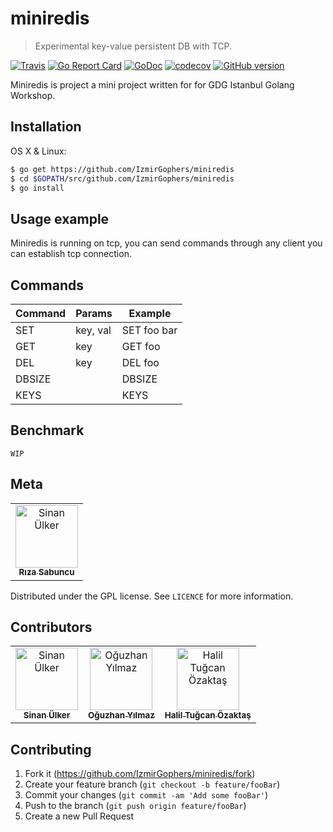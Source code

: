 # miniredis
> Experimental key-value persistent DB with TCP.

[![Travis](https://img.shields.io/travis/IzmirGophers/miniredis.svg)](https://travis-ci.org/IzmirGophers/miniredis)
[![Go Report Card](https://goreportcard.com/badge/github.com/IzmirGophers/miniredis)](https://goreportcard.com/report/github.com/IzmirGophers/miniredis)
[![GoDoc](https://img.shields.io/badge/godoc-reference-blue.svg)](http://godoc.org/github.com/IzmirGophers/miniredis)
[![codecov](https://codecov.io/gh/IzmirGophers/miniredis/branch/master/graph/badge.svg)](https://codecov.io/gh/IzmirGophers/miniredis)
[![GitHub version](https://badge.fury.io/gh/IzmirGophers%2Fminiredis.svg)](https://github.com/IzmirGophers/miniredis/releases)


Miniredis is project a mini project written for for GDG Istanbul Golang Workshop.

## Installation

OS X & Linux:

```sh
$ go get https://github.com/IzmirGophers/miniredis
$ cd $GOPATH/src/github.com/IzmirGophers/miniredis
$ go install
```

## Usage example

Miniredis is running on tcp, you can send commands through any client you can establish tcp connection.

## Commands 

| Command | Params | Example |
| ------ | ------ |----------- |
| SET   | key, val | SET foo bar |
| GET | key | GET foo |
| DEL    | key | DEL foo |
| DBSIZE    |  | DBSIZE |
| KEYS    |  | KEYS |


## Benchmark

``WIP``
 
## Meta
<table>
   <tr>
      <td align="center">
          <a href="https://github.com/riza">
              <img src="https://avatars1.githubusercontent.com/u/2565849?s=460&v=4" width="100px;" alt="Sinan Ülker"/>
              <br />
              <sub>
                  <b>Rıza Sabuncu</b>
              </sub>
          </a>
      </td>
  </tr>
</table>


Distributed under the GPL license. See ``LICENCE`` for more information.

## Contributors


<table>
 <tr>
    <td align="center">
    	<a href="https://github.com/unicod3">
    		<img src="https://avatars2.githubusercontent.com/u/2614110?s=460&v=4" width="100px;" alt="Sinan Ülker"/>
    		<br />
   			<sub>
    			<b>Sinan Ülker</b>
    		</sub>
    	</a>
    </td>
    <td align="center">
    	<a href="https://github.com/c1982">
    		<img src="https://avatars2.githubusercontent.com/u/45575?s=460&v=4" width="100px;" alt="Oğuzhan Yılmaz"/>
    		<br />
    		<sub>
    			<b>Oğuzhan Yılmaz</b>
    		</sub>
    	</a>
    </td>
    <td align="center">
    	<a href="https://github.com/hto">
			<img src="https://avatars3.githubusercontent.com/u/3604669?s=460&v=4" width="100px;" alt="Halil Tuğcan Özaktaş"/>
	    <br />
    	<sub>
		    <b>Halil Tuğcan Özaktaş</b>
	    </sub>
    </a>
    </td>
  </tr>
</table>

## Contributing

1. Fork it (<https://github.com/IzmirGophers/miniredis/fork>)
2. Create your feature branch (`git checkout -b feature/fooBar`)
3. Commit your changes (`git commit -am 'Add some fooBar'`)
4. Push to the branch (`git push origin feature/fooBar`)
5. Create a new Pull Request

